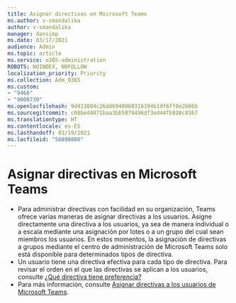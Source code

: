 ```yaml
---
title: Asignar directivas en Microsoft Teams
ms.author: v-smandalika
author: v-smandalika
manager: dansimp
ms.date: 03/17/2021
audience: Admin
ms.topic: article
ms.service: o365-administration
ROBOTS: NOINDEX, NOFOLLOW
localization_priority: Priority
ms.collection: Adm_O365
ms.custom:
- "9466"
- "9000730"
ms.openlocfilehash: 9d413804c26dd6940060316394b1df6ff8e2b06b
ms.sourcegitcommit: c08bed4071baa3bb5879496df3ed44fb828c8367
ms.translationtype: HT
ms.contentlocale: es-ES
ms.lasthandoff: 03/19/2021
ms.locfileid: "50898000"
---
```

# <a name="assign-policies-in-microsoft-teams"></a>Asignar directivas en Microsoft Teams

- Para administrar directivas con facilidad en su organización, Teams ofrece varias maneras de asignar directivas a los usuarios. Asigne directamente una directiva a los usuarios, ya sea de manera individual o a escala mediante una asignación por lotes o a un grupo del cual sean miembros los usuarios.  En estos momentos, la asignación de directivas a grupos mediante el centro de administración de Microsoft Teams solo está disponible para determinados tipos de directiva. 
- Un usuario tiene una directiva efectiva para cada tipo de directiva. Para revisar el orden en el que las directivas se aplican a los usuarios, consulte [¿Qué directiva tiene preferencia?](https://docs.microsoft.com/microsoftteams/assign-policies#which-policy-takes-precedence)
- Para más información, consulte [Asignar directivas a los usuarios de Microsoft Teams](https://docs.microsoft.com/microsoftteams/assign-policies).